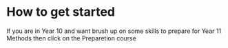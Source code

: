 # How to get started

If you are in Year 10 and want brush up on some skills to prepare for Year 11 Methods then click on the Preparetion course